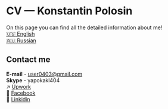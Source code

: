 # CV — Konstantin Polosin
On this page you can find all the detailed information about me!
<br>
[:us: English](https://kpolosin.github.io)<br>
[:ru: Russian](https://kpolosin.github.io/ru/index.html)

## Contact me
<b>E-mail</b> - user0403@gmail.com<br>
<b>Skype</b> - yapokakl404<br>
:arrow_upper_right: [Upwork](https://www.upwork.com/o/profiles/users/_~013f4766f5942a8a0c/)<br>
:link: [Facebook](https://www.facebook.com/kostya.polosin)<br>
:link: [Linkidin](https://www.linkedin.com/in/konstantinpolosin/)